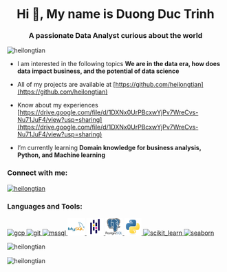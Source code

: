 <h1 align="center">Hi 👋, My name is Duong Duc Trinh</h1>
<h3 align="center">A passionate Data Analyst curious about the world</h3>

<p align="left"> <img src="https://komarev.com/ghpvc/?username=heilongtian&label=Profile%20views&color=0e75b6&style=flat" alt="heilongtian" /> </p>

- I am interested in the following topics **We are in the data era, how does data impact business, and the potential of data science**

- All of my projects are available at [https://github.com/heilongtian](https://github.com/heilongtian)

- Know about my experiences [https://drive.google.com/file/d/1DXNx0UrPBcxwYjPv7WreCvs-Nu71JuF4/view?usp=sharing](https://drive.google.com/file/d/1DXNx0UrPBcxwYjPv7WreCvs-Nu71JuF4/view?usp=sharing)

- I’m currently learning **Domain knowledge for business analysis, Python, and Machine learning**

<h3 align="left">Connect with me:</h3>
<p align="left">
<a href="https://linkedin.com/in/heilongtian" target="blank"><img align="center" src="https://raw.githubusercontent.com/rahuldkjain/github-profile-readme-generator/master/src/images/icons/Social/linked-in-alt.svg" alt="heilongtian" height="30" width="40" /></a>
</p>

<h3 align="left">Languages and Tools:</h3>
<p align="left"> <a href="https://cloud.google.com" target="_blank" rel="noreferrer"> <img src="https://www.vectorlogo.zone/logos/google_cloud/google_cloud-icon.svg" alt="gcp" width="40" height="40"/> </a> <a href="https://git-scm.com/" target="_blank" rel="noreferrer"> <img src="https://www.vectorlogo.zone/logos/git-scm/git-scm-icon.svg" alt="git" width="40" height="40"/> </a> <a href="https://www.microsoft.com/en-us/sql-server" target="_blank" rel="noreferrer"> <img src="https://www.svgrepo.com/show/303229/microsoft-sql-server-logo.svg" alt="mssql" width="40" height="40"/> </a> <a href="https://www.mysql.com/" target="_blank" rel="noreferrer"> <img src="https://raw.githubusercontent.com/devicons/devicon/master/icons/mysql/mysql-original-wordmark.svg" alt="mysql" width="40" height="40"/> </a> <a href="https://pandas.pydata.org/" target="_blank" rel="noreferrer"> <img src="https://raw.githubusercontent.com/devicons/devicon/2ae2a900d2f041da66e950e4d48052658d850630/icons/pandas/pandas-original.svg" alt="pandas" width="40" height="40"/> </a> <a href="https://www.postgresql.org" target="_blank" rel="noreferrer"> <img src="https://raw.githubusercontent.com/devicons/devicon/master/icons/postgresql/postgresql-original-wordmark.svg" alt="postgresql" width="40" height="40"/> </a> <a href="https://www.python.org" target="_blank" rel="noreferrer"> <img src="https://raw.githubusercontent.com/devicons/devicon/master/icons/python/python-original.svg" alt="python" width="40" height="40"/> </a> <a href="https://scikit-learn.org/" target="_blank" rel="noreferrer"> <img src="https://upload.wikimedia.org/wikipedia/commons/0/05/Scikit_learn_logo_small.svg" alt="scikit_learn" width="40" height="40"/> </a> <a href="https://seaborn.pydata.org/" target="_blank" rel="noreferrer"> <img src="https://seaborn.pydata.org/_images/logo-mark-lightbg.svg" alt="seaborn" width="40" height="40"/> </a> </p>

<p><img align="center" src="https://github-readme-stats.vercel.app/api/top-langs?username=heilongtian&show_icons=true&locale=en&layout=compact" alt="heilongtian" /></p>

<p><img align="center" src="https://github-readme-streak-stats.herokuapp.com/?user=heilongtian&" alt="heilongtian" /></p>
